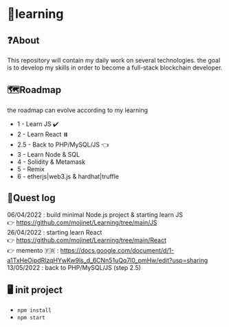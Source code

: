 # 📙learning
## ❓About
This repository will contain my daily work on several technologies. the goal is to develop my skills in order to become a full-stack blockchain developer.

## 🗺️Roadmap
the roadmap can evolve according to my learning
* 1 - Learn JS ✔️
* 2 - Learn React ⏸️
* 2.5 - Back to PHP/MySQL/JS 👈
* 3 - Learn Node & SQL
* 4 - Solidity & Metamask
* 5 - Remix
* 6 - etherjs|web3.js & hardhat|truffle

## 📅Quest log
06/04/2022 : build minimal Node.js project & starting learn JS  
👉 https://github.com/mojinet/Learning/tree/main/JS  
26/04/2022 : starting learn React  
👉 https://github.com/mojinet/Learning/tree/main/React  
👉 memento 🇫🇷 : https://docs.google.com/document/d/1-a1TxHeOipdRlzqHYwKw9ls_d_6CNn51uQq7l0_pmHw/edit?usp=sharing  
13/05/2022 : back to PHP/MySQL/JS (step 2.5)

## 🖥️ init project
* ```npm install```
* ```npm start```